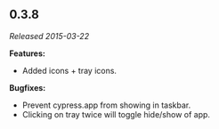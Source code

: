 ## 0.3.8

_Released 2015-03-22_

**Features:**

- Added icons + tray icons.

**Bugfixes:**

- Prevent cypress.app from showing in taskbar.
- Clicking on tray twice will toggle hide/show of app.
